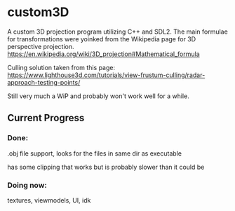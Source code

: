 # custom3D
A custom 3D projection program utilizing C++ and SDL2. The main formulae for transformations were yoinked from the Wikipedia page for 3D perspective projection.
https://en.wikipedia.org/wiki/3D_projection#Mathematical_formula

Culling solution taken from this page: https://www.lighthouse3d.com/tutorials/view-frustum-culling/radar-approach-testing-points/

Still very much a WiP and probably won't work well for a while.
## Current Progress
### Done:
.obj file support, looks for the files in same dir as executable

has some clipping that works but is probably slower than it could be

### Doing now:
textures, viewmodels, UI, idk
